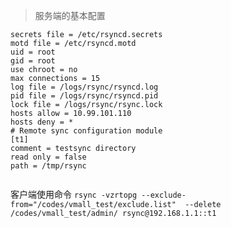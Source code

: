 >服务端的基本配置

```
secrets file = /etc/rsyncd.secrets
motd file = /etc/rsyncd.motd 
uid = root
gid = root
use chroot = no
max connections = 15
log file = /logs/rsync/rsyncd.log
pid file = /logs/rsync/rsyncd.pid
lock file = /logs/rsync/rsync.lock
hosts allow = 10.99.101.110
hosts deny = *
# Remote sync configuration module
[t1]
comment = testsync directory
read only = false
path = /tmp/rsync


```

客户端使用命令
`rsync -vzrtopg --exclude-from="/codes/vmall_test/exclude.list"  --delete /codes/vmall_test/admin/ rsync@192.168.1.1::t1`
